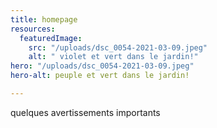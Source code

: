 ```yaml
---
title: homepage
resources:
  featuredImage:
    src: "/uploads/dsc_0054-2021-03-09.jpeg"
    alt: " violet et vert dans le jardin!"
hero: "/uploads/dsc_0054-2021-03-09.jpeg"
hero-alt: peuple et vert dans le jardin!

---
```

quelques avertissements importants